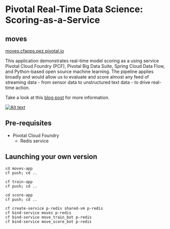 # Pivotal Real-Time Data Science: Scoring-as-a-Service
## moves

[moves.cfapps.pez.pivotal.io](https://moves.cfapps.pez.pivotal.io)

This application demonstrates real-time model scoring as a using service Pivotal Cloud Foundry (PCF), Pivotal Big Data Suite, Spring Cloud Data Flow, and Python-based open source machine learning. The pipeline applies broadly and would allow us to evaluate and score almost any feed of streaming data - from sensor data to unstructured text data - to drive real-time action.

Take a look at this [blog post](https://blog.pivotal.io/data-science-pivotal/products/scoring-as-a-service-to-operationalize-algorithms-for-real-time) for more information.

[![Alt text](https://img.youtube.com/vi/j6yiVhm9bhs/0.jpg)](https://www.youtube.com/watch?v=j6yiVhm9bhs)

## Pre-requisites

* Pivotal Cloud Foundry
    * Redis service

## Launching your own version

    cd moves-app
    cf push; cd ..

    cf train-app
    cf push; cd ..

    cd score-app
    cf push; cd ..

    cf create-service p-redis shared-vm p-redis
    cf bind-service moves p-redis
    cf bind-service move_train_bot p-redis
    cf bind-service move_score_bot p-redis
